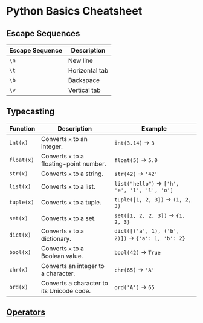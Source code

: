 # Python Basics Cheatsheet

## Escape Sequences

| Escape Sequence | Description         |
| --------------- | ------------------- |
| `\n`            | New line            |
| `\t`            | Horizontal tab      |
| `\b`            | Backspace           |
| `\v`            | Vertical tab        |

## Typecasting

| **Function**         | **Description**                            | **Example**                                       |
|----------------------|--------------------------------------------|---------------------------------------------------|
| `int(x)`             | Converts `x` to an integer.                | `int(3.14)` → `3`                                 |
| `float(x)`           | Converts `x` to a floating-point number.   | `float(5)` → `5.0`                                |
| `str(x)`             | Converts `x` to a string.                  | `str(42)` → `'42'`                                |
| `list(x)`            | Converts `x` to a list.                    | `list("hello")` → `['h', 'e', 'l', 'l', 'o']`     |
| `tuple(x)`           | Converts `x` to a tuple.                   | `tuple([1, 2, 3])` → `(1, 2, 3)`                  |
| `set(x)`             | Converts `x` to a set.                     | `set([1, 2, 2, 3])` → `{1, 2, 3}`                 |
| `dict(x)`            | Converts `x` to a dictionary.              | `dict([('a', 1), ('b', 2)])` → `{'a': 1, 'b': 2}` |
| `bool(x)`            | Converts `x` to a Boolean value.           | `bool(42)` → `True`                               |
| `chr(x)`             | Converts an integer to a character.        | `chr(65)` → `'A'`                                 |
| `ord(x)`             | Converts a character to its Unicode code.  | `ord('A')` → `65`                                 |

## [Operators](OPERATORS.md)
    
